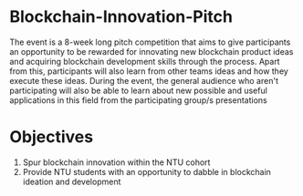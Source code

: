 # Blockchain-Innovation-Pitch
The event is a 8-week long pitch competition that aims to give participants an opportunity to be rewarded for innovating new blockchain product ideas and acquiring blockchain development skills through the process. Apart from this, participants will also learn from other teams ideas and how they execute these ideas. During the event, the general audience who aren't participating will also be able to learn about new possible and useful applications in this field from the participating group/s presentations

# Objectives
1. Spur blockchain innovation within the NTU cohort </br>
2. Provide NTU students with an opportunity to dabble in blockchain ideation and development </br> 

